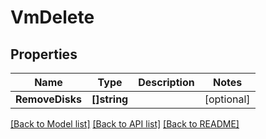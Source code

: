 # VmDelete

## Properties

Name | Type | Description | Notes
------------ | ------------- | ------------- | -------------
**RemoveDisks** | **[]string** |  | [optional] 

[[Back to Model list]](../README.md#documentation-for-models) [[Back to API list]](../README.md#documentation-for-api-endpoints) [[Back to README]](../README.md)


